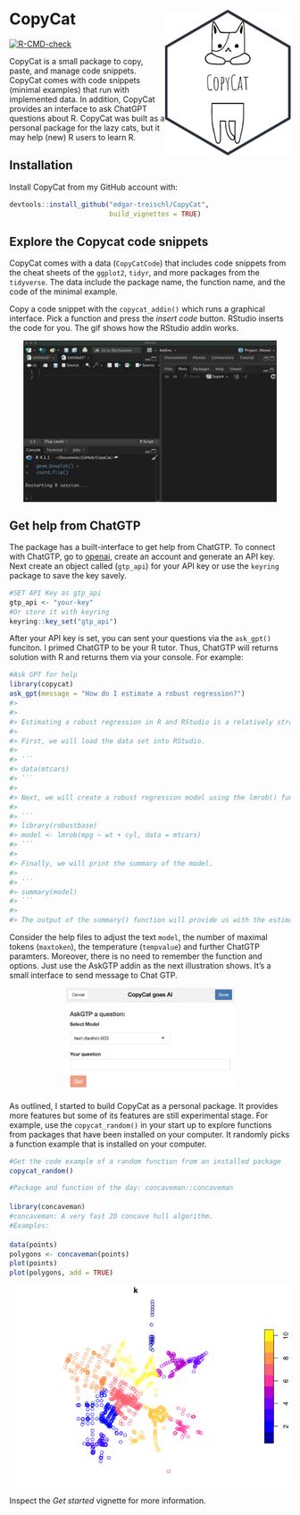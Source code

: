 
<!-- README.md is generated from README.Rmd. Please edit that file -->

# CopyCat <img src="man/figures/logo.png" alt="Copy Cat - Edgar Treischl" align="right" width="225"/>

<!-- badges: start -->

[![R-CMD-check](https://github.com/edgar-treischl/CopyCat/actions/workflows/R-CMD-check.yaml/badge.svg)](https://github.com/edgar-treischl/CopyCat/actions/workflows/R-CMD-check.yaml)

<!-- badges: end -->

CopyCat is a small package to copy, paste, and manage code snippets.
CopyCat comes with code snippets (minimal examples) that run with
implemented data. In addition, CopyCat provides an interface to ask
ChatGPT questions about R. CopyCat was built as a personal package for
the lazy cats, but it may help (new) R users to learn R.

## Installation

Install CopyCat from my GitHub account with:

``` r
devtools::install_github("edgar-treischl/CopyCat",
                         build_vignettes = TRUE)
```

## Explore the Copycat code snippets

CopyCat comes with a data (`CopyCatCode`) that includes code snippets
from the cheat sheets of the `ggplot2`, `tidyr`, and more packages from
the `tidyverse`. The data include the package name, the function name,
and the code of the minimal example.

Copy a code snippet with the `copycat_addin()` which runs a graphical
interface. Pick a function and press the *insert code* button. RStudio
inserts the code for you. The gif shows how the RStudio addin works.

<img src="man/figures/addin_animated.gif" width="90%" style="display: block; margin: auto;" />

## Get help from ChatGTP

The package has a built-interface to get help from ChatGTP. To connect
with ChatGTP, go to
<a href="https://openai.com/" class="uri">openai</a>, create an account
and generate an API key. Next create an object called (`gtp_api`) for
your API key or use the `keyring` package to save the key savely.

``` r
#SET API Key as gtp_api
gtp_api <- "your-key"
#Or store it with keyring
keyring::key_set("gtp_api")
```

After your API key is set, you can sent your questions via the
`ask_gpt()` funciton. I primed ChatGTP to be your R tutor. Thus, ChatGTP
will returns solution with R and returns them via your console. For
example:

``` r
#Ask GPT for help
library(copycat)
ask_gpt(message = "How do I estimate a robust regression?")
#> 
#> 
#> Estimating a robust regression in R and RStudio is a relatively straightforward process. To demonstrate, we will use the mtcars data set.
#> 
#> First, we will load the data set into RStudio.
#> 
#> ```
#> data(mtcars)
#> ```
#> 
#> Next, we will create a robust regression model using the lmrob() function from the robustbase package.
#> 
#> ```
#> library(robustbase)
#> model <- lmrob(mpg ~ wt + cyl, data = mtcars)
#> ```
#> 
#> Finally, we will print the summary of the model.
#> 
#> ```
#> summary(model)
#> ```
#> 
#> The output of the summary() function will provide us with the estimated coefficients, standard errors, t-values, and p-values for the model.
```

Consider the help files to adjust the text `model`, the number of
maximal tokens (`maxtoken`), the temperature (`tempvalue`) and further
ChatGTP paramters. Moreover, there is no need to remember the function
and options. Just use the AskGTP addin as the next illustration shows.
It’s a small interface to send message to Chat GTP.

<img src="man/figures/gtp_addin.png" width="60%" style="display: block; margin: auto;" />

As outlined, I started to build CopyCat as a personal package. It
provides more features but some of its features are still experimental
stage. For example, use the `copycat_random()` in your start up to
explore functions from packages that have been installed on your
computer. It randomly picks a function example that is installed on your
computer.

``` r
#Get the code example of a random function from an installed package
copycat_random()
```

``` r
#Package and function of the day: concaveman::concaveman 

library(concaveman)
#concaveman: A very fast 2D concave hull algorithm.
#Examples:

data(points)
polygons <- concaveman(points)
plot(points)
plot(polygons, add = TRUE)
```

<img src="man/figures/unnamed-chunk-9-1.png" width="100%" />

Inspect the *Get started* vignette for more information.
